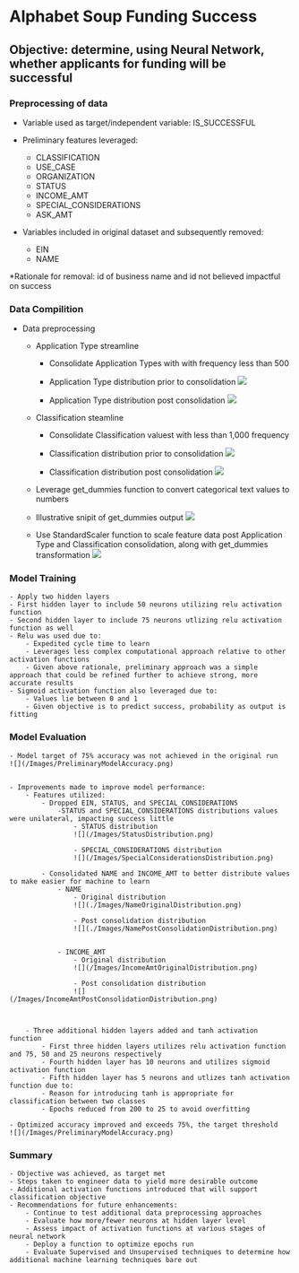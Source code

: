 # Alphabet Soup Funding Success

## Objective: determine, using Neural Network, whether applicants for funding will be successful

### Preprocessing of data
- Variable used as target/independent variable: IS_SUCCESSFUL
- Preliminary features leveraged:
    - CLASSIFICATION
    - USE_CASE
    - ORGANIZATION
    - STATUS
    - INCOME_AMT
    - SPECIAL_CONSIDERATIONS
    - ASK_AMT
    
- Variables included in original dataset and subsequently removed:
    - EIN
    - NAME

*Rationale for removal: id of business name and id not believed impactful on success

### Data Compilition
- Data preprocessing
    - Application Type streamline
        - Consolidate Application Types with with frequency less than 500
        - Application Type distribution prior to consolidation
        ![](/Images/ApplicationTypeOriginal.png)

        - Application Type distribution post consolidation
        ![](/Images/ApplicationTypePreprocessing.png)


    - Classification steamline
        - Consolidate Classification valuest with less than 1,000 frequency
        - Classification distribution prior to consolidation
        ![](/Images/ClassificationOriginal.png)


        - Classification distribution post consolidation
        ![](/Images/ClassificationPreprocessing.png)


    - Leverage get_dummies function to convert categorical text values to numbers
    - Illustrative snipit of get_dummies output
    ![](/Images/get_dummies_output.png)


    - Use StandardScaler function to scale feature data post Application Type and Classification consolidation, along with get_dummies transformation
    ![](/Images/XTrainedScaled.png)


### Model Training
    - Apply two hidden layers
    - First hidden layer to include 50 neurons utilizing relu activation function
    - Second hidden layer to include 75 neurons utlizing relu activation function as well
    - Relu was used due to:
        - Expedited cycle time to learn
        - Leverages less complex computational approach relative to other activation functions
        - Given above rationale, preliminary approach was a simple approach that could be refined further to achieve strong, more accurate results
    - Sigmoid activation function also leveraged due to:
        - Values lie between 0 and 1
        - Given objective is to predict success, probability as output is fitting

### Model Evaluation
    - Model target of 75% accuracy was not achieved in the original run
    ![](/Images/PreliminaryModelAccuracy.png)


    - Improvements made to improve model performance:
        - Features utilized:
            - Dropped EIN, STATUS, and SPECIAL_CONSIDERATIONS
                -STATUS and SPECIAL_CONSIDERATIONS distributions values were unilateral, impacting success little
                    - STATUS distribution
                    ![](/Images/StatusDistribution.png)

                    - SPECIAL_CONSIDERATIONS distribution
                    ![](/Images/SpecialConsiderationsDistribution.png)

            - Consolidated NAME and INCOME_AMT to better distribute values to make easier for machine to learn
                - NAME
                    - Original distribution
                    ![](./Images/NameOriginalDistribution.png)

                    - Post consolidation distribution
                    ![](./Images/NamePostConsolidationDistribution.png)


                - INCOME_AMT
                    - Original distribution
                    ![](/Images/IncomeAmtOriginalDistribution.png)

                    - Post consolidation distribution
                    ![](/Images/IncomeAmtPostConsolidationDistribution.png)



        - Three additional hidden layers added and tanh activation function
            - First three hidden layers utilizes relu activation function and 75, 50 and 25 neurons respectively
            - Fourth hidden layer has 10 neurons and utilizes sigmoid activation function
            - Fifth hidden layer has 5 neurons and utlizes tanh activation function due to:
            - Reason for introducing tanh is appropriate for classification between two classes
            - Epochs reduced from 200 to 25 to avoid overfitting

    - Optimized accuracy improved and exceeds 75%, the target threshold
    ![](/Images/PreliminaryModelAccuracy.png)

    

 ### Summary
    - Objective was achieved, as target met
    - Steps taken to engineer data to yield more desirable outcome
    - Additional activation functions introduced that will support classification objective   
    - Recommendations for future enhancements:
        - Continue to test additional data preprocessing approaches
        - Evaluate how more/fewer neurons at hidden layer level
        - Assess impact of activation functions at various stages of neural network
        - Deploy a function to optimize epochs run
        - Evaluate Supervised and Unsupervised techniques to determine how additional machine learning techniques bare out